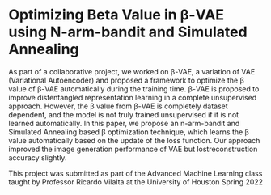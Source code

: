 # Optimizing Beta Value in β-VAE using N-arm-bandit and Simulated Annealing

As part of a collaborative project, we worked on β-VAE, a variation of VAE (Variational Autoencoder) and proposed a framework to optimize
the β value of β-VAE automatically during the training time.
β-VAE is proposed to improve distentangled representation learning in a complete unsupervised approach. However, the β value from β-VAE is completely
dataset dependent, and the model is not truly trained unsupervised if it is not learned automatically. In this paper, we
propose an n-arm-bandit and Simulated Annealing based β optimization technique, which learns the β value automatically based on the update of the loss function. Our approach improved the image generation performance of VAE but lostreconstruction accuracy slightly.

This project was submitted as part of the Advanced Machine Learning class taught by Professor Ricardo Vilalta at the University of Houston Spring 2022

